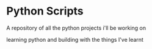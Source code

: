# Python Scripts
 A repository of all the python projects i'll be working on
 
 learning python and building with the things I've learnt 
